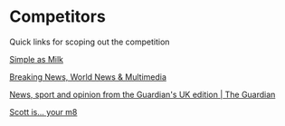 # Competitors

Quick links for scoping out the competition

[Simple as Milk](http://simpleasmilk.com/)

[Breaking News, World News & Multimedia](https://www.nytimes.com/)

[News, sport and opinion from the Guardian's UK edition | The Guardian](https://www.theguardian.com/uk)

[Scott is... your m8](https://scott.is)

[](https://readmeapp.stream/)